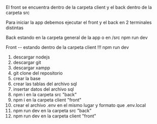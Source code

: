 El front se encuentra dentro de la carpeta client y el back dentro de la carpeta src

Para iniciar la app debemos ejecutar el front y el back en 2 terminales distintas

Back estando en la carpeta general de la app o en /src
npm run dev 

Front -- estando dentro de la carpeta client !!!
npm run dev


1. descargar nodejs
2. descargar git
3. descargar xampp
4. git clone del repositorio
5. crear la base
6. crear las tablas del archivo sql
7. insertar datos del archivo sql
8. npm i en la carpeta src "back"
9. npm i en la carpeta client "front"
10. crear el archivo .env en el mismo lugar y formato que .env.local 
11. npm run dev en la carpeta src "back"
12. npm run dev en la carpeta client "front"
